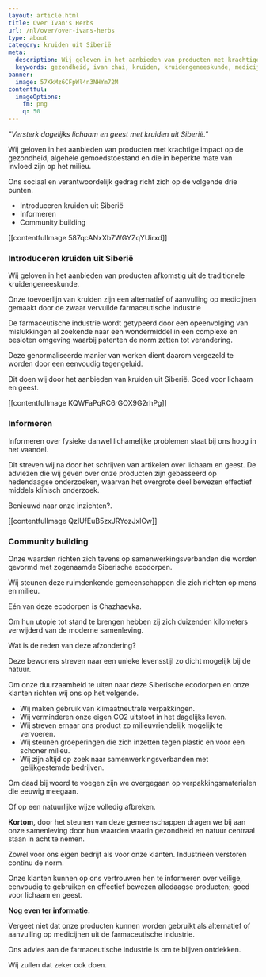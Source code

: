 ```yaml
---
layout: article.html
title: Over Ivan's Herbs
url: /nl/over/over-ivans-herbs
type: about
category: kruiden uit Siberië
meta:
  description: Wij geloven in het aanbieden van producten met krachtige impact de gezondheid, algehele gemoedstoestand en die in beperkte mate van invloed zijn op het milieu. Benieuwd waar wij voor staan?
  keywords: gezondheid, ivan chai, kruiden, kruidengeneeskunde, medicijn, voordelen, lichaam, geest, siberië, introduceren, kruiden, informeren, community building, siberische kruidenthee, milieu, eco7-standaard
banner:
  image: 57KkMz6CFpWl4n3NHYm72M
contentful:
  imageOptions:
    fm: png
    q: 50
---
```

_"Versterk dagelijks lichaam en geest met kruiden uit Siberië."_

Wij geloven in het aanbieden van producten met krachtige impact op de gezondheid, algehele gemoedstoestand en die in beperkte mate van invloed zijn op het milieu.

Ons sociaal en verantwoordelijk gedrag richt zich op de volgende drie punten.

* Introduceren kruiden uit Siberië
* Informeren
* Community building

[[contentfulImage 587qcANxXb7WGYZqYUirxd]]

### Introduceren kruiden uit Siberië

Wij geloven in het aanbieden van producten afkomstig uit de traditionele kruidengeneeskunde.

Onze toevoerlijn van kruiden zijn een alternatief of aanvulling op medicijnen gemaakt door de zwaar vervuilde farmaceutische industrie

De farmaceutische industrie wordt getypeerd door een opeenvolging van mislukkingen al zoekende naar een wondermiddel in een complexe en besloten omgeving waarbij patenten de norm zetten tot verandering.

Deze genormaliseerde manier van werken dient daarom vergezeld te worden door een eenvoudig tegengeluid.

Dit doen wij door het aanbieden van kruiden uit Siberië. Goed voor lichaam en geest.

[[contentfulImage KQWFaPqRC6rGOX9G2rhPg]]

### Informeren

Informeren over fysieke danwel lichamelijke problemen staat bij ons hoog in het vaandel.

Dit streven wij na door het schrijven van artikelen over lichaam en geest. De adviezen die wij geven over onze producten zijn gebasseerd op hedendaagse onderzoeken, waarvan het overgrote deel bewezen effectief middels klinisch onderzoek.

Benieuwd naar onze inzichten?.



[[contentfulImage QzIUfEuB5zxJRYozJxlCw]]

### Community building

Onze waarden richten zich tevens op samenwerkingsverbanden die worden gevormd met zogenaamde Siberische ecodorpen.

Wij steunen deze ruimdenkende gemeenschappen die zich richten op mens en milieu.

Eén van deze ecodorpen is Chazhaevka.

Om hun utopie tot stand te brengen hebben zij zich duizenden kilometers verwijderd van de moderne samenleving.

Wat is de reden van deze afzondering?

Deze bewoners streven naar een unieke levensstijl zo dicht mogelijk bij de natuur.

Om onze duurzaamheid te uiten naar deze Siberische ecodorpen en onze klanten richten wij ons op het volgende.

* Wij maken gebruik van klimaatneutrale verpakkingen.
* Wij verminderen onze eigen CO2 uitstoot in het dagelijks leven.
* Wij streven ernaar ons product zo milieuvriendelijk mogelijk te vervoeren.
* Wij steunen groeperingen die zich inzetten tegen plastic en voor een schoner milieu.
* Wij zijn altijd op zoek naar samenwerkingsverbanden met gelijkgestemde bedrijven.

Om daad bij woord te voegen zijn we overgegaan op verpakkingsmaterialen die eeuwig meegaan.

Of op een natuurlijke wijze volledig afbreken.

**Kortom,**
door het steunen van deze gemeenschappen dragen we bij aan onze samenleving door hun waarden waarin gezondheid en natuur centraal staan in acht te nemen.

Zowel voor ons eigen bedrijf als voor onze klanten. Industrieën verstoren continu de norm.

Onze klanten kunnen op ons vertrouwen hen te informeren over veilige, eenvoudig te gebruiken en effectief bewezen alledaagse producten; goed voor lichaam en geest.

**Nog even ter informatie.**

Vergeet niet dat onze producten kunnen worden gebruikt als alternatief of aanvulling op medicijnen uit de farmaceutische industrie.

Ons advies aan de farmaceutische industrie is om te blijven ontdekken.

Wij zullen dat zeker ook doen.
